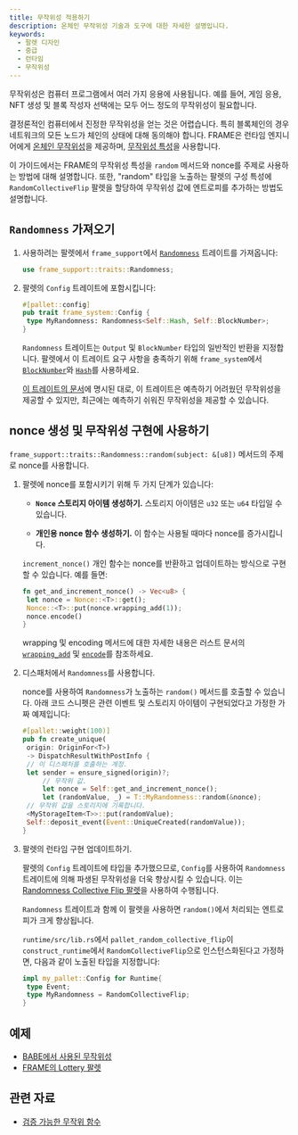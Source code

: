 ```yaml
---
title: 무작위성 적용하기
description: 온체인 무작위성 기술과 도구에 대한 자세한 설명입니다.
keywords:
  - 팔렛 디자인
  - 중급
  - 런타임
  - 무작위성
---
```


무작위성은 컴퓨터 프로그램에서 여러 가지 응용에 사용됩니다. 예를 들어, 게임 응용, NFT 생성 및 블록 작성자 선택에는 모두 어느 정도의 무작위성이 필요합니다.

결정론적인 컴퓨터에서 진정한 무작위성을 얻는 것은 어렵습니다.
특히 블록체인의 경우 네트워크의 모든 노드가 체인의 상태에 대해 동의해야 합니다.
FRAME은 런타임 엔지니어에게 [온체인 무작위성](/build/randomness/)을 제공하며, [무작위성 특성](https://paritytech.github.io/substrate/master/frame_support/traits/trait.Randomness.html)을 사용합니다.

이 가이드에서는 FRAME의 무작위성 특성을 `random` 메서드와 nonce를 주제로 사용하는 방법에 대해 설명합니다.
또한, "random" 타입을 노출하는 팔렛의 구성 특성에 `RandomCollectiveFlip` 팔렛을 할당하여 무작위성 값에 엔트로피를 추가하는 방법도 설명합니다.

## `Randomness` 가져오기

1. 사용하려는 팔렛에서 `frame_support`에서 [`Randomness`](https://paritytech.github.io/substrate/master/frame_support/traits/trait.Randomness.html) 트레이트를 가져옵니다:

   ```rust
   use frame_support::traits::Randomness;
   ```

2. 팔렛의 `Config` 트레이트에 포함시킵니다:

   ```rust
   #[pallet::config]
   pub trait frame_system::Config {
   	type MyRandomness: Randomness<Self::Hash, Self::BlockNumber>;
   }
   ```

   `Randomness` 트레이트는 `Output` 및 `BlockNumber` 타입의 일반적인 반환을 지정합니다.
   팔렛에서 이 트레이트 요구 사항을 충족하기 위해 `frame_system`에서 [`BlockNumber`](https://paritytech.github.io/substrate/master/frame_system/pallet/trait.Config.html#associatedtype.BlockNumber)와 [`Hash`](https://paritytech.github.io/substrate/master/frame_system/pallet/trait.Config.html#associatedtype.Hash)를 사용하세요.

   [이 트레이트의 문서](https://paritytech.github.io/substrate/master/frame_support/traits/trait.Randomness.html)에 명시된 대로, 이 트레이트은 예측하기 어려웠던 무작위성을 제공할 수 있지만, 최근에는 예측하기 쉬워진 무작위성을 제공할 수 있습니다.

## nonce 생성 및 무작위성 구현에 사용하기

`frame_support::traits::Randomness::random(subject: &[u8])` 메서드의 주제로 nonce를 사용합니다.

1. 팔렛에 nonce를 포함시키기 위해 두 가지 단계가 있습니다:

   - **`Nonce` 스토리지 아이템 생성하기.** 스토리지 아이템은 `u32` 또는 `u64` 타입일 수 있습니다.

   - **개인용 nonce 함수 생성하기.** 이 함수는 사용될 때마다 nonce를 증가시킵니다.

   `increment_nonce()` 개인 함수는 nonce를 반환하고 업데이트하는 방식으로 구현할 수 있습니다.
   예를 들면:

   ```rust
   fn get_and_increment_nonce() -> Vec<u8> {
   	let nonce = Nonce::<T>::get();
   	Nonce::<T>::put(nonce.wrapping_add(1));
   	nonce.encode()
   }
   ```

   wrapping 및 encoding 메서드에 대한 자세한 내용은 러스트 문서의 [`wrapping_add`](https://doc.rust-lang.org/std/intrinsics/fn.wrapping_add.html) 및 [`encode`](https://paritytech.github.io/substrate/master/frame_support/dispatch/trait.Encode.html#method.encode)를 참조하세요.

2. 디스패처에서 `Randomness`를 사용합니다.

   nonce를 사용하여 `Randomness`가 노출하는 `random()` 메서드를 호출할 수 있습니다.
   아래 코드 스니펫은 관련 이벤트 및 스토리지 아이템이 구현되었다고 가정한 가짜 예제입니다:

   ```rust
   #[pallet::weight(100)]
   pub fn create_unique(
   	origin: OriginFor<T>)
   	-> DispatchResultWithPostInfo {
   	// 이 디스패처를 호출하는 계정.
   	let sender = ensure_signed(origin)?;
   		// 무작위 값.
   		let nonce = Self::get_and_increment_nonce();
   		let (randomValue, _) = T::MyRandomness::random(&nonce);
   	// 무작위 값을 스토리지에 기록합니다.
   	<MyStorageItem<T>>::put(randomValue);
   	Self::deposit_event(Event::UniqueCreated(randomValue));
   }
   ```

3. 팔렛의 런타임 구현 업데이트하기.

   팔렛의 `Config` 트레이트에 타입을 추가했으므로, `Config`를 사용하여 `Randomness` 트레이트에 의해 파생된 무작위성을 더욱 향상시킬 수 있습니다.
   이는 [Randomness Collective Flip 팔렛](https://paritytech.github.io/substrate/master/pallet_insecure_randomness_collective_flip/index.html)을 사용하여 수행됩니다.

   `Randomness` 트레이트과 함께 이 팔렛을 사용하면 `random()`에서 처리되는 엔트로피가 크게 향상됩니다.

   `runtime/src/lib.rs`에서 `pallet_random_collective_flip`이 `construct_runtime`에서 `RandomCollectiveFlip`으로 인스턴스화된다고 가정하면, 다음과 같이 노출된 타입을 지정합니다:

   ```rust
   impl my_pallet::Config for Runtime{
   	type Event;
   	type MyRandomness = RandomCollectiveFlip;
   }
   ```

## 예제

- [BABE에서 사용된 무작위성](https://github.com/paritytech/polkadot-sdk/blob/master/substrate/frame/babe/src/randomness.rs)
- [FRAME의 Lottery 팔렛](https://github.com/paritytech/polkadot-sdk/blob/master/substrate/frame/lottery/src/lib.rs#L120)

## 관련 자료

- [검증 가능한 무작위 함수](https://en.wikipedia.org/wiki/Verifiable_random_function)